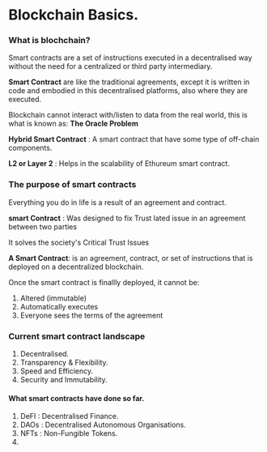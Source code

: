 # Blockchain Basics.

### What is blochchain?
Smart contracts are a set of instructions executed in a decentralised way without the need for a centralized or third party intermediary.

**Smart Contract** are like the traditional agreements, except it is written in code and embodied in this decentralised platforms, also where they are executed.

Blockchain cannot interact with/listen to data from the real world, this is what is known as: **The Oracle Problem**

**Hybrid Smart Contract** : A smart contract that have some type of off-chain components.

**L2 or Layer 2** : Helps in the scalability of Ethureum smart contract.

### The purpose of smart contracts
Everything you do in life is a result of an agreement and contract.

**smart Contract** : Was designed to fix Trust lated issue in an agreement between two parties

It solves the society's Critical Trust Issues

**A Smart Contract**: is an agreement, contract, or set of instructions that is deployed on a decentralized blockchain.

Once the smart contract is finallly deployed, it cannot be:
1. Altered (immutable)
2. Automatically executes
3. Everyone sees the terms of the agreement

### Current smart contract landscape
1. Decentralised.
2. Transparency & Flexibility.
3. Speed and Efficiency.
4. Security and Immutability.

#### What smart contracts have done so far.
1. DeFI : Decentralised Finance.
2. DAOs : Decentralised Autonomous Organisations.
3. NFTs : Non-Fungible Tokens.
4.  
